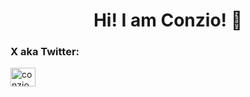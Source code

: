 <h1 align="center">Hi! I am Conzio! 👋</h1>
<h3 align="left">X aka Twitter:</h3>
<p align="left">
<a href="https://twitter.com/conziodev" target="blank"><img align="center" src="https://raw.githubusercontent.com/rahuldkjain/github-profile-readme-generator/master/src/images/icons/Social/twitter.svg" alt="conziodev-twitter-logo" height="30" width="40" /></a>
